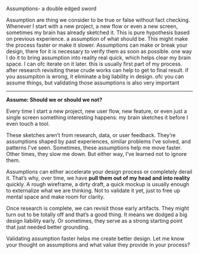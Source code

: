 Assumptions- a double edged sword

Assumption are thing we consider to be true or false without fact checking. Whenever I start with a new project, a new flow or even a new screen, sometimes my brain has already sketched it. This is pure hypothesis based on previous experience. a assumption of what should be. This might make the process faster or make it slower. Assumptions can make or break your design, there for it is necessary to verify them as soon as possible. one way I do it to bring assumption into reality real quick, which helps clear my brain space. I can ofc iterate on it later. this is usually first part of my process. after research revisiting these crude works can help to get to final result. if you assumpiton is wrong, it eliminate a big liability in design. ofc you can assume things, but validating those assumptions is also very important

---

**Assume: Should we or should we not?**

Every time I start a new project, new user flow, new feature, or even just a single screen something interesting happens: my brain sketches it before I even touch a tool. 

These sketches aren’t from research, data, or user feedback. They’re assumptions  shaped by past experiences, similar problems I’ve solved, and patterns I've seen. Sometimes, these assumptions help me move faster. Other times, they slow me down. But either way, I’ve learned not to ignore them.

Assumptions can either accelerate your design process or completely derail it. That’s why, over time, we have **pull them out of my head and into reality**  quickly. A rough wireframe, a dirty draft, a quick mockup is usually enough to externalize what we are thinking. Not to validate it yet, just to free up mental space and make room for clarity.

Once research is complete, we can revisit those early artifacts. They might turn out to be totally off  and that’s a good thing. It means we dodged a big design liability early. Or sometimes, they serve as a strong starting point that just needed better grounding.

Validating assumption faster helps me create better design. Let me know your thought on assumptions and what value they provide in your process?